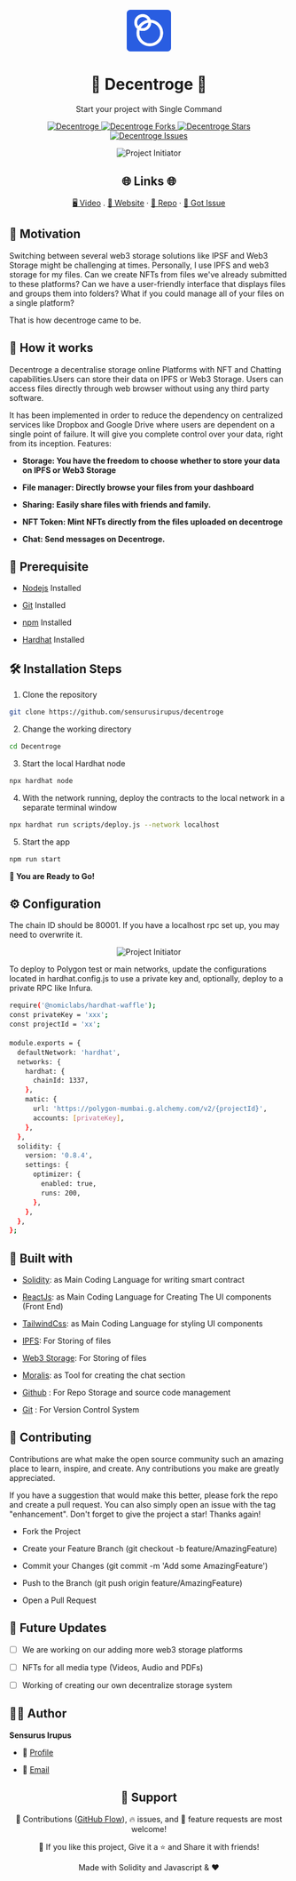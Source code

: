 <p align="center">
  <a href="https://github.com/king-technologies/Project-Initiator" title="Project Initiator">
    <img src="./src/assets/productify-logo.svg" width="80px" alt="Project Initiator"/>
  </a>
</p>
<h1 align="center">🌟 Decentroge 🌟</h1>
<p align="center">Start your project with Single Command</p>

<p align="center">
<a href="https://github.com/sensurusirupus/decentroge/blob/master/LICENSE" title="License">
<img src="https://img.shields.io/github/license/sensurusirupus/decentroge" alt="Decentroge"/>
</a>
<a href="https://github.com/sensurusirupus/decentroge/fork" title="Forks">
<img src="https://img.shields.io/github/forks/sensurusirupus/decentroge" alt="Decentroge Forks"/>
</a>
<a href="https://github.com/sensurusirupus/decentroge" title="Stars">
<img src="https://img.shields.io/github/stars/sensurusirupus/decentroge" alt="Decentroge Stars"/>
</a>
<a href="https://img.shields.io/github/stars/sensurusirupus/decentroge/issues" title="Issues">
<img src="  https://img.shields.io/github/issues/sensurusirupus/decentroge" alt="Decentroge Issues"/>
</a>





</a>
</p>

<p align="center" title="Project Initiator"><img src="./src/assets/gitdemo.gif" alt="Project Initiator"/></p>

<h2 align="center">🌐 Links 🌐</h2>
<p align="center">
    <a href="https://youtu.be/ud4P45zhCk0" title="Project Initiator using Python">🖥️ Video</a>
    .
    <a href="https://youtu.be/ud4P45zhCk0" title="Project Initiator using Python">🔗 Website</a>
    ·
    <a href="https://github.com/sensurusirupus/decentroge" title="Project Initiator">📂 Repo</a>
    ·
    <a href="https://github.com/sensurusirupus/decentroge" title="🐛Report Bug/🎊Request Feature">🚀 Got Issue</a>
</p>

## 💪 Motivation
Switching between several web3 storage solutions like IPSF and Web3 Storage might be challenging at times. Personally, I use IPFS and web3 storage for my files. Can we create NFTs from files we've already submitted to these platforms? Can we have a user-friendly interface that displays files and groups them into folders? What if you could manage all of your files on a single platform?

That is how decentroge came to be.

## 🚀 How it works

Decentroge a decentralise storage online Platforms with NFT and Chatting capabilities.Users can store their data on IPFS or Web3 Storage. Users can access files directly through web browser without using any third party software.

 It has been implemented in order to reduce the dependency on centralized services like Dropbox and Google Drive where users are dependent on a single point of failure. It will give you complete control over your data, right from its inception.
 Features:
 
- **Storage: You have the freedom to choose whether to store your data on IPFS or Web3 Storage**

- **File manager: Directly browse your files from your dashboard**

- **Sharing: Easily share files with friends and family.**

- **NFT Token: Mint NFTs directly from the files uploaded on decentroge**

- **Chat: Send messages on Decentroge.**



## 🦋 Prerequisite

- [Nodejs](https://nodejs.org/en// "Node") Installed


- [Git](https://git-scm.com/ "Git OFficial") Installed


- [npm](https://www.npmjs.com/ "npm ") Installed

- [Hardhat](https://hardhat.org/ "Hardhat ") Installed

## 🛠️ Installation Steps

1. Clone the repository

```Bash
git clone https://github.com/sensurusirupus/decentroge
```

2. Change the working directory

```Bash
cd Decentroge
```

3. Start the local Hardhat node
```Bash
npx hardhat node
```

4. With the network running, deploy the contracts to the local network in a separate terminal window
```Bash
npx hardhat run scripts/deploy.js --network localhost
```

5. Start the app
```Bash
npm run start
```


**🎇 You are Ready to Go!**

## ⚙️ Configuration

The chain ID should be 80001. If you have a localhost rpc set up, you may need to overwrite it.

<p align="center" title="Project Initiator"><img src="./src/assets/rpc.png" alt="Project Initiator"/></p>

To deploy to Polygon test or main networks, update the configurations located in hardhat.config.js to use a private key and, optionally, deploy to a private RPC like Infura.

```Bash
require('@nomiclabs/hardhat-waffle');
const privateKey = 'xxx';
const projectId = 'xx';

module.exports = {
  defaultNetwork: 'hardhat',
  networks: {
    hardhat: {
      chainId: 1337,
    },
    matic: {
      url: 'https://polygon-mumbai.g.alchemy.com/v2/{projectId}',
      accounts: [privateKey],
    },
  },
  solidity: {
    version: '0.8.4',
    settings: {
      optimizer: {
        enabled: true,
        runs: 200,
      },
    },
  },
};
```

## 👷 Built with
- [Solidity](https://docs.soliditylang.org/en/v0.8.17/ "Solidity"): as Main Coding Language for writing smart contract

- [ReactJs](https://reactjs.org/ "React Js"): as Main Coding Language for Creating The UI components (Front End)

- [TailwindCss](https://tailwindcss.com/ "Tailwind Css"): as Main Coding Language for styling UI components

- [IPFS](https://ipfs.tech/ "IPFS"): For Storing of files

- [Web3 Storage](https://www.google.com/search?q=web3storage "Web3 Storage"): For Storing of files

- [Moralis](https://moralis.io/ "Moralis"): as Tool for creating the chat section

- [Github](https://github.com/ "Github") : For Repo Storage and source code management

- [Git](https://git-scm.com/ "Git") : For Version Control System



## 📂 Contributing

Contributions are what make the open source community such an amazing place to learn, inspire, and create. Any contributions you make are greatly appreciated.

If you have a suggestion that would make this better, please fork the repo and create a pull request. You can also simply open an issue with the tag "enhancement". Don't forget to give the project a star! Thanks again!

- Fork the Project

- Create your Feature Branch (git checkout -b feature/AmazingFeature)

- Commit your Changes (git commit -m 'Add some AmazingFeature')

- Push to the Branch (git push origin feature/AmazingFeature)

- Open a Pull Request


## 🎊 Future Updates 

- [ ] We are working on our adding more web3 storage platforms

- [ ] NFTs for all media type (Videos, Audio and PDFs)

- [ ] Working of creating our own decentralize storage system


## 🧑🏻 Author

**Sensurus Irupus**

- 🌌 [Profile](https://github.com/sensurusirupus "Sensurus Irupus")

- 🏮 [Email](sensurusirupus@gmail.com "Hi!")

<h2 align="center">🤝 Support</h2>

<p align="center">🎀 Contributions (<a href="https://guides.github.com/introduction/flow" title="GitHub flow">GitHub Flow</a>), 🔥 issues, and 🥮 feature requests are most welcome!</p>

<p align="center">💙 If you like this project, Give it a ⭐ and Share it with friends!</p>

<p align="center">Made with Solidity and Javascript & ❤️ </p>
